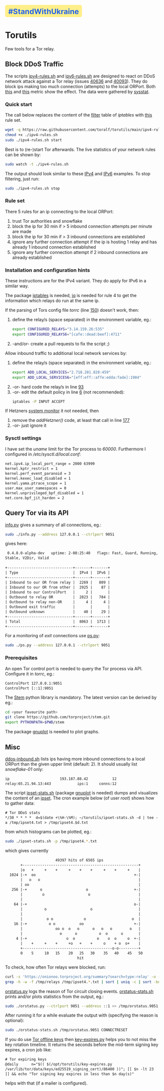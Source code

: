 [![StandWithUkraine](https://raw.githubusercontent.com/vshymanskyy/StandWithUkraine/main/badges/StandWithUkraine.svg)](https://github.com/vshymanskyy/StandWithUkraine/blob/main/docs/README.md)

# Torutils

Few tools for a Tor relay.

## Block DDoS Traffic

The scripts [ipv4-rules.sh](./ipv4-rules.sh) and [ipv6-rules.sh](./ipv6-rules.sh) are designed
to react on DDoS network attack against a Tor relay
(issues [40636](https://gitlab.torproject.org/tpo/core/tor/-/issues/40636)
and [40093](https://gitlab.torproject.org/tpo/community/support/-/issues/40093#note_2841393)).
They do block ips making too much connection (attempts) to the local ORPort.
Both [this](./metrics-1.svg) and [this](./metrics-2.svg) metric show the effect.
The data were gathered by [sysstat](http://pagesperso-orange.fr/sebastien.godard/).

### Quick start
The call below replaces the content of the [filter](https://upload.wikimedia.org/wikipedia/commons/3/37/Netfilter-packet-flow.svg) table of _iptables_ with [this](#rule-set) rule set.

```bash
wget -q https://raw.githubusercontent.com/toralf/torutils/main/ipv4-rules.sh -O ipv4-rules.sh
chmod +x ./ipv4-rules.sh
sudo ./ipv4-rules.sh start
```

Best is to (re-)start Tor afterwards.
The live statistics of your network rules can be shown by:

```bash
sudo watch -t ./ipv4-rules.sh
```

The output should look similar to these [IPv4](./iptables-L.txt) and [IPv6](./ip6tables-L.txt) examples.
To stop filtering, just run:

```bash
sudo ./ipv4-rules.sh stop
```

### Rule set
There 5 rules for an ip connecting to the local ORPort:

1. trust Tor authorities and snowflake
2. block the ip for 30 min if > 5 inbound connection attempts per minute are made
3. block the ip for 30 min if > 3 inbound connections are established
4. ignore any further connection attempt if the ip is hosting 1 relay and has already 1 inbound connection established
5. ignore any further connection attempt if 2 inbound connections are already established

### Installation and configuration hints
These instructions are for the IPv4 variant. They do apply for IPv6 in a similar way.

The package [iptables](https://www.netfilter.org/projects/iptables/) is needed,
[jq](https://stedolan.github.io/jq/) is needed for rule 4 to get the information which relays do run at the same ip.

If the parsing of Tors config file _torrc_ (line [150](ipv4-rules.sh#L150)) doesn't work, then:
1. define the relay/s (space separated) in the environment variable, eg.:
    ```bash
    export CONFIGURED_RELAYS="3.14.159.26:535"
    export CONFIGURED_RELAYS6="[cafe::dead:beef]:4711"
    ```
1. -and/or- create a pull requests to fix the script ;)

Allow inbound traffic to additional local network services by:
1. define the relay/s (space separated) in the environment variable, eg.:
    ```bash
    export ADD_LOCAL_SERVICES="2.718.281.828:459"
    export ADD_LOCAL_SERVICES6="[eff:eff::affe:edda:fade]:1984"
    ```
1. -or- hard code the relay/s in line [93](ipv4-rules.sh#L93)
1. -or- edit the default policy in line [6](ipv4-rules.sh#L6) (not recommended):
    ```bash
    iptables -P INPUT ACCEPT
    ```

If Hetzners [system monitor](https://docs.hetzner.com/robot/dedicated-server/security/system-monitor/) it not needed,
then
1. remove the _addHetzner()_ code, at least that call in line [177](ipv4-rules.sh#L177)
1. -or- just ignore it

### Sysctl settings

I have set the _uname_ limit for the Tor process to _60000_.
Furthermore I configured in _/etc/sysctl.d/local.conf_:

```console
net.ipv4.ip_local_port_range = 2000 63999
kernel.kptr_restrict = 1
kernel.perf_event_paranoid = 3
kernel.kexec_load_disabled = 1
kernel.yama.ptrace_scope = 1
user.max_user_namespaces = 0
kernel.unprivileged_bpf_disabled = 1
net.core.bpf_jit_harden = 2
```

## Query Tor via its API

[info.py](./info.py) gives a summary of all  connections, eg.:

```bash
sudo ./info.py --address 127.0.0.1 --ctrlport 9051
```

gives here:

```console
 0.4.8.0-alpha-dev   uptime: 2-08:25:40   flags: Fast, Guard, Running, Stable, V2Dir, Valid

+------------------------------+-------+-------+
| Type                         |  IPv4 |  IPv6 |
+------------------------------+-------+-------+
| Inbound to our OR from relay |  2269 |   809 |
| Inbound to our OR from other |  2925 |    87 |
| Inbound to our ControlPort   |     2 |       |
| Outbound to relay OR         |  2823 |   784 |
| Outbound to relay non-OR     |     4 |     4 |
| Outbound exit traffic        |       |       |
| Outbound unknown             |    40 |    29 |
+------------------------------+-------+-------+
| Total                        |  8063 |  1713 |
+------------------------------+-------+-------+
```

For a monitoring of _exit_ connections use [ps.py](./ps.py):

```bash
sudo ./ps.py --address 127.0.0.1 --ctrlport 9051
```

### Prerequisites
An open Tor control port is needed to query the Tor process via API.
Configure it in _torrc_, eg.:

```console
ControlPort 127.0.0.1:9051
ControlPort [::1]:9051
```

The [Stem](https://stem.torproject.org/index.html) python library is mandatory.
The latest version can be derived by eg.:

```bash
cd <your favourite path>
git clone https://github.com/torproject/stem.git
export PYTHONPATH=$PWD/stem
```

The package [gnuplot](http://www.gnuplot.info/) is needed to plot graphs.

## Misc

[ddos-inbound.sh](./ddos-inbound.sh) lists ips having more inbound connections to a local ORPort than the given upper limit (default: 2).
It should usually list _snowflake-01_ only:

```console
ip                       193.187.88.42           12
relay:65.21.94.13:443            ips:1     conns:12
```

The script [ipset-stats.sh](./ipset-stats.sh) (package [gnuplot](http://www.gnuplot.info/) is needed)
dumps and visualizes the content of an [ipset](https://ipset.netfilter.org).
The cron example below (of user _root_) shows how to gather data:

```cron
# Tor DDoS stats
*/30 * * * *  d=$(date +\%H-\%M); ~/torutils/ipset-stats.sh -d | tee -a /tmp/ipset4.txt > /tmp/ipset4.$d.txt
```

from which histograms can be plotted, eg.:

```bash
sudo ./ipset-stats.sh -p /tmp/ipset4.*.txt
```

which gives currently
```console
                       49397 hits of 6565 ips
       +-----------------------------------------------------+
       |o   +     +    +     +    +    +     +    +     +    |
  1024 |-+  oo                                             +-|
       |   o   o                                             |
       | oo                                                  |
   256 |-+      o                    o                     +-|
       |         o                    o                      |
       |                                                     |
    64 |-+                                                 o-|
       |          o                    o                     |
       |                                                     |
       |           o o              o                     o  |
    16 |-+          o o           oo                       +-|
       |               oo o  o   o      o   o   o        o   |
       |                 o      o          o  o      o       |
     4 |-+                  o  o          o    o  o     o  +-|
       |    +     +    +     +o   +    +     o    + o  o+    |
       +-----------------------------------------o-o---------+
       0    5     10   15    20   25   30    35   40    45   50
                                 hit
```

To check, how often Tor relays were blocked, run:

```bash
curl -s 'https://onionoo.torproject.org/summary?search=type:relay' -o - | jq -cr '.relays[].a' | tr '\[\]" ,' ' ' | xargs -n 1 | sort -u > /tmp/relays
grep -h -w -f /tmp/relays /tmp/ipset4.*.txt | sort | uniq -c | sort -bn
```

[orstatus.py](./orstatus.py) logs the reason of Tor circuit closing events.
[orstatus-stats.sh](./orstatus-stats.sh) prints and/or plots statistics from the output, eg.:

```bash
sudo ./orstatus.py --ctrlport 9051 --address ::1 >> /tmp/orstatus.9051 &
```

After running it for a while evaluate the output with (specifying the reason is optional):

```bash
sudo ./orstatus-stats.sh /tmp/orstatus.9051 CONNECTRESET
```

If you do use [Tor offline keys](https://support.torproject.org/relay-operators/offline-ed25519/)
then [key-expires.py](./key-expires.py) helps you to not miss the key rotation timeline.
It returns the seconds before the mid-term signing key expires, a cron job like:

```cron
# Tor expiring keys
@daily      n="$(( $(/opt/torutils/key-expires.py /var/lib/tor/data/keys/ed25519_signing_cert)/86400 ))"; [[ $n -lt 23 ]] && echo "Tor signing key expires in less than $n day(s)"
```

helps with that (if a mailer is configured).
